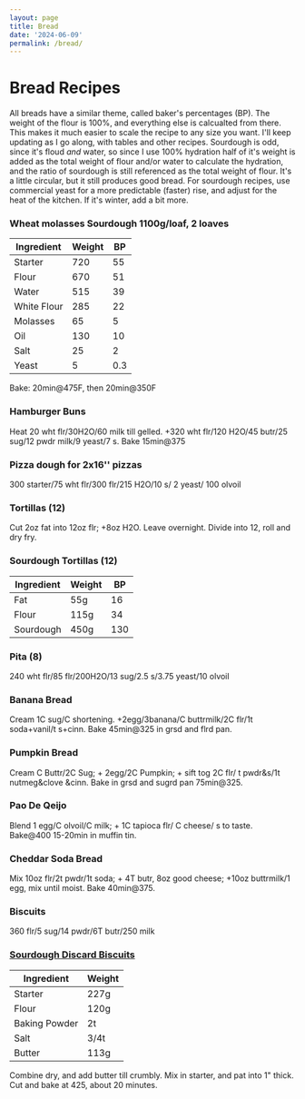 ```yaml
---
layout: page
title: Bread
date: '2024-06-09'
permalink: /bread/
---
```


# Bread Recipes
All breads have a similar theme, called baker's percentages (BP). The weight of the flour is 100%, and everything else is calcualted from there. This makes it much easier to scale the recipe to any size you want. I'll keep updating as I go along, with tables and other recipes. Sourdough is odd, since it's floud *and* water, so since I use 100% hydration half of it's weight is added as the total weight of flour and/or water to calculate the hydration, and the ratio of sourdough is still referenced as the total weight of flour. It's a little circular, but it still produces good bread. For sourdough recipes, use commercial yeast for a more predictable (faster) rise, and adjust for the heat of the kitchen. If it's winter, add a bit more. 

### **Wheat molasses Sourdough 1100g/loaf, 2 loaves** 

|Ingredient     |Weight| BP|
|---|---|---|
Starter|    720|55
Flour|      670|51
Water|      515|39
White Flour|285|22
Molasses|   65|5
Oil|        130|10
Salt|       25|2
Yeast|      5|0.3

Bake: 20min@475F, then 20min@350F

### **Hamburger Buns**
Heat 20 wht flr/30H2O/60 milk till gelled. +320 wht flr/120 H2O/45 butr/25 sug/12 pwdr milk/9 yeast/7 s. Bake 15min@375
### **Pizza dough for 2x16'' pizzas** 
300 starter/75 wht flr/300 flr/215 H2O/10 s/ 2 yeast/ 100 olvoil
### **Tortillas (12)** 
Cut 2oz fat into 12oz flr; +8oz H2O. Leave overnight. Divide into 12, roll and dry fry.
### **Sourdough Tortillas (12)**

|Ingredient     |Weight| BP|
|---|---|---|
|Fat|55g|16
|Flour|115g|34
|Sourdough|450g|130

### **Pita (8)**
240 wht flr/85 flr/200H2O/13 sug/2.5 s/3.75 yeast/10 olvoil
### **Banana Bread** 
Cream 1C sug/C shortening. +2egg/3banana/C buttrmilk/2C flr/1t soda+vanil/t s+cinn. Bake 45min@325 in grsd and flrd pan.
### **Pumpkin Bread** 
Cream C Buttr/2C Sug; + 2egg/2C Pumpkin; + sift tog 2C flr/ t pwdr&s/1t nutmeg&clove &cinn. Bake in grsd and sugrd pan 75min@325.
### **Pao De Qeijo** 
Blend 1 egg/C olvoil/C milk; + 1C tapioca flr/ C cheese/ s to taste. Bake@400 15-20min in muffin tin.
### **Cheddar Soda Bread** 
Mix 10oz flr/2t pwdr/1t soda; + 4T butr, 8oz good cheese; +10oz buttrmilk/1 egg, mix until moist. Bake 40min@375.
### **Biscuits**
360 flr/5 sug/14 pwdr/6T butr/250 milk

### [**Sourdough Discard Biscuits**](https://www.kingarthurbaking.com/recipes/buttery-sourdough-biscuits-recipe)

|Ingredient     |Weight|
|---            |---|
|Starter        |227g|
|Flour          |120g|
|Baking Powder  |2t|
|Salt           |3/4t|
|Butter         |113g|

Combine dry, and add butter till crumbly. Mix in starter, and pat into 1" thick. Cut and bake at 425, about 20 minutes.